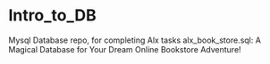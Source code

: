 # Intro_to_DB
Mysql Database repo, for completing Alx tasks
alx_book_store.sql: A Magical Database for Your Dream Online Bookstore Adventure!<br>
